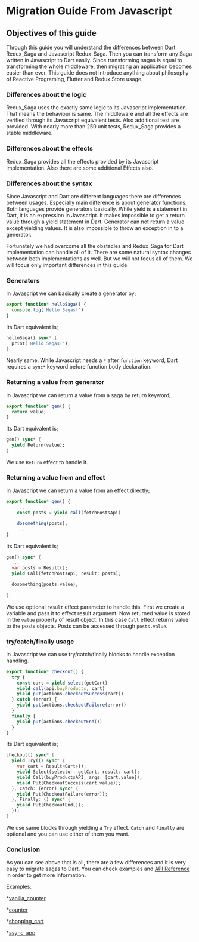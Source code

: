 # Migration Guide From Javascript

## Objectives of this guide

Through this guide you will understand the differences between Dart Redux_Saga and Javascript Redux-Saga. Then you can transform any Saga written in Javascript to Dart easily.
Since transforming sagas is equal to transforming the whole middleware, then migrating an application becomes easier than ever.
This guide does not introduce anything about philosophy of Reactive Programing, Flutter and Redux Store usage.

### Differences about the logic

Redux_Saga uses the exactly same logic to its Javascript implementation. That means the behaviour is same. The middleware and all the effects are verified through its Javascript equivalent tests.
Also additional test are provided. With nearly more than 250 unit tests, Redux_Saga provides a stable middleware.

### Differences about the effects

Redux_Saga provides all the effects provided by its Javascript implementation. Also there are some additional Effects also.

### Differences about the syntax

Since Javascript and Dart are different languages there are differences between usages. Especially main difference is about generator functions.
Both languages provide generators basically. While yield is a statement in Dart, it is an expression in Javascript.
It makes impossible to get a return value through a yield statement in Dart. Generator can not return a value except yielding values.
It is also impossible to throw an exception in to a generator.

Fortunately we had overcome all the obstacles and Redux_Saga for Dart implementation can handle all of it.
There are some natural syntax changes between both implementations as well. But we will not focus all of them. We will focus only important differences in this guide.

### Generators

In Javascript we can basically create a generator by;

```javascript
export function* helloSaga() {
  console.log('Hello Sagas!')
}
```

Its Dart equivalent is;

```dart
helloSaga() sync* {
  print('Hello Sagas!');
}
```

Nearly same. While Javascript needs a `*` after `function` keyword, Dart requires a `sync*` keyword before function body declaration.

### Returning a value from generator

In Javascript we can return a value from a saga by return keyword;

```javascript
export function* gen() {
  return value;
}
```

Its Dart equivalent is;

```dart
gen() sync* {
  yield Return(value);
}
```

We use `Return` effect to handle it.

### Returning a value from and effect

In Javascript we can return a value from an effect directly;

```javascript
export function* gen() {
    ...
    const posts = yield call(fetchPostsApi)

    dosomething(posts);
    ...
}
```

Its Dart equivalent is;

```dart
gen() sync* {
  ...
  var posts = Result();
  yield Call(fetchPostsApi, result: posts);

  dosomething(posts.value);
  ...
}
```

We use optional `result` effect parameter to handle this. First we create a variable and pass it to effect result argument. Now returned value is stored in the `value` property of result object.
In this case `Call` effect returns value to the posts objects. Posts can be accessed through `posts.value`.

### try/catch/finally usage

In Javascript we can use try/catch/finally blocks to handle exception handling.

```javascript
export function* checkout() {
  try {
    const cart = yield select(getCart)
    yield call(api.buyProducts, cart)
    yield put(actions.checkoutSuccess(cart))
  } catch (error) {
    yield put(actions.checkoutFailure(error))
  }
  finally {
    yield put(actions.checkoutEnd())
  }
}
```

Its Dart equivalent is;

```dart
checkout() sync* {
  yield Try(() sync* {
    var cart = Result<Cart>();
    yield Select(selector: getCart, result: cart);
    yield Call(buyProductsAPI, args: [cart.value]);
    yield Put(CheckoutSuccess(cart.value));
  }, Catch: (error) sync* {
    yield Put(CheckoutFailure(error));
  }, Finally: () sync* {
    yield Put(CheckoutEnd());
  });
}
```

We use same blocks through yielding a `Try` effect. `Catch` and `Finally` are optional and you can use either of them you want.

### Conclusion

As you can see above that is all, there are a few differences and it is very easy to migrate sagas to Dart.
You can check examples and [API Reference](https://pub.dev/documentation/redux_saga) in order to get more information.

Examples:

*[vanilla_counter](https://github.com/reduxsaga/vanilla_counter)

*[counter](https://github.com/reduxsaga/counter)

*[shopping_cart](https://github.com/reduxsaga/shopping_cart)

*[async_app](https://github.com/reduxsaga/async_app)





